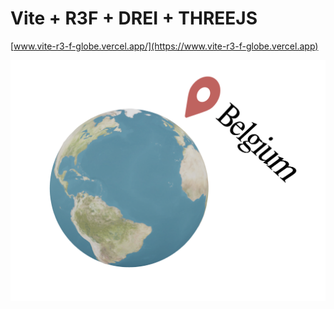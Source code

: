 # Vite + R3F + DREI + THREEJS
[www.vite-r3-f-globe.vercel.app/](https://www.vite-r3-f-globe.vercel.app)

![alt text](https://github.com/automathematical/VITE-R3F-Globe/blob/main/public/globe_preview.png "Preview")


